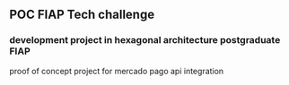 ## POC FIAP Tech challenge

### development project in hexagonal architecture postgraduate FIAP

proof of concept project for mercado pago api integration